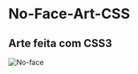 # No-Face-Art-CSS
 **Arte feita com CSS3**
 ---
 ![No-face](https://vignette.wikia.nocookie.net/studio-ghibli/images/c/c5/No_Face_.png/revision/latest?cb=20160424134002) 
